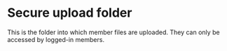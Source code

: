 Secure upload folder
====================

This is the folder into which member files are uploaded. They can only be accessed by logged-in members.
